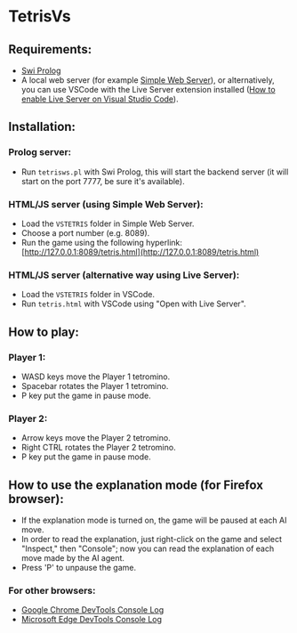 # TetrisVs

## Requirements:
- [Swi Prolog](https://www.swi-prolog.org/)
- A local web server (for example [Simple Web Server](https://simplewebserver.org/)), or alternatively, you can use VSCode with the Live Server extension installed ([How to enable Live Server on Visual Studio Code](https://www.geeksforgeeks.org/how-to-enable-live-server-on-visual-studio-code/)).

## Installation:

### Prolog server:
- Run `tetrisws.pl` with Swi Prolog, this will start the backend server (it will start on the port 7777, be sure it's available).

### HTML/JS server  (using Simple Web Server):
- Load the `VSTETRIS` folder in Simple Web Server.
- Choose a port number (e.g. 8089).
- Run the game using the following hyperlink: [http://127.0.0.1:8089/tetris.html](http://127.0.0.1:8089/tetris.html)

### HTML/JS server  (alternative way using Live Server):
- Load the `VSTETRIS` folder in VSCode.
- Run `tetris.html` with VSCode using "Open with Live Server".
  
## How to play:

### Player 1:
- WASD keys move the Player 1 tetromino.
- Spacebar rotates the Player 1 tetromino.
- P key put the game in pause mode.

### Player 2:
- Arrow keys move the Player 2 tetromino.
- Right CTRL rotates the Player 2 tetromino.
- P key put the game in pause mode.

## How to use the explanation mode (for Firefox browser):
- If the explanation mode is turned on, the game will be paused at each AI move.
- In order to read the explanation, just right-click on the game and select "Inspect," then "Console"; now you can read the explanation of each move made by the AI agent.
- Press 'P' to unpause the game.

### For other browsers:
- [Google Chrome DevTools Console Log](https://developer.chrome.com/docs/devtools/console/log)
- [Microsoft Edge DevTools Console Log](https://learn.microsoft.com/en-us/microsoft-edge/devtools-guide-chromium/console/console-log)
